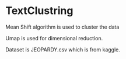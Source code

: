 # TextClustring

Mean Shift algorithm is used to cluster the data

Umap is used for dimensional reduction.

Dataset is JEOPARDY.csv which is from kaggle.

